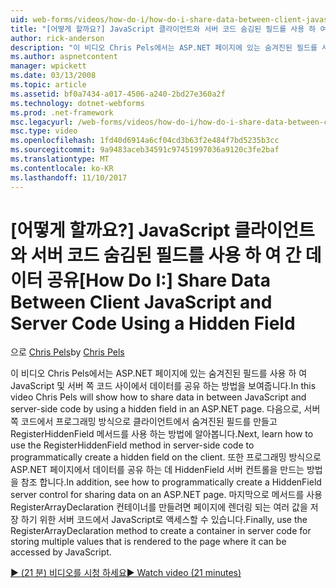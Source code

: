 ```yaml
---
uid: web-forms/videos/how-do-i/how-do-i-share-data-between-client-javascript-and-server-code-using-a-hidden-field
title: "[어떻게 할까요?] JavaScript 클라이언트와 서버 코드 숨김된 필드를 사용 하 여 간 데이터 공유 | Microsoft Docs"
author: rick-anderson
description: "이 비디오 Chris Pels에서는 ASP.NET 페이지에 있는 숨겨진된 필드를 사용 하 여 JavaScript 및 서버 쪽 코드 사이에서 데이터를 공유 하는 방법을 보여줍니다. 자세한 내용은 다음에 어떻게 t..."
ms.author: aspnetcontent
manager: wpickett
ms.date: 03/13/2008
ms.topic: article
ms.assetid: bf0a7434-a017-4506-a240-2bd27e360a2f
ms.technology: dotnet-webforms
ms.prod: .net-framework
msc.legacyurl: /web-forms/videos/how-do-i/how-do-i-share-data-between-client-javascript-and-server-code-using-a-hidden-field
msc.type: video
ms.openlocfilehash: 1fd40d6914a6cf04cd3b63f2e484f7bd5235b3cc
ms.sourcegitcommit: 9a9483aceb34591c97451997036a9120c3fe2baf
ms.translationtype: MT
ms.contentlocale: ko-KR
ms.lasthandoff: 11/10/2017
---
```

<a name="how-do-i-share-data-between-client-javascript-and-server-code-using-a-hidden-field"></a><span data-ttu-id="9fcb3-104">[어떻게 할까요?] JavaScript 클라이언트와 서버 코드 숨김된 필드를 사용 하 여 간 데이터 공유</span><span class="sxs-lookup"><span data-stu-id="9fcb3-104">[How Do I:] Share Data Between Client JavaScript and Server Code Using a Hidden Field</span></span>
====================
<span data-ttu-id="9fcb3-105">으로 [Chris Pels](https://twitter.com/chrispels)</span><span class="sxs-lookup"><span data-stu-id="9fcb3-105">by [Chris Pels](https://twitter.com/chrispels)</span></span>

<span data-ttu-id="9fcb3-106">이 비디오 Chris Pels에서는 ASP.NET 페이지에 있는 숨겨진된 필드를 사용 하 여 JavaScript 및 서버 쪽 코드 사이에서 데이터를 공유 하는 방법을 보여줍니다.</span><span class="sxs-lookup"><span data-stu-id="9fcb3-106">In this video Chris Pels will show how to share data in between JavaScript and server-side code by using a hidden field in an ASP.NET page.</span></span> <span data-ttu-id="9fcb3-107">다음으로, 서버 쪽 코드에서 프로그래밍 방식으로 클라이언트에서 숨겨진된 필드를 만들고 RegisterHiddenField 메서드를 사용 하는 방법에 알아봅니다.</span><span class="sxs-lookup"><span data-stu-id="9fcb3-107">Next, learn how to use the RegisterHiddenField method in server-side code to programmatically create a hidden field on the client.</span></span> <span data-ttu-id="9fcb3-108">또한 프로그래밍 방식으로 ASP.NET 페이지에서 데이터를 공유 하는 데 HiddenField 서버 컨트롤을 만드는 방법을 참조 합니다.</span><span class="sxs-lookup"><span data-stu-id="9fcb3-108">In addition, see how to programmatically create a HiddenField server control for sharing data on an ASP.NET page.</span></span> <span data-ttu-id="9fcb3-109">마지막으로 메서드를 사용 RegisterArrayDeclaration 컨테이너를 만들려면 페이지에 렌더링 되는 여러 값을 저장 하기 위한 서버 코드에서 JavaScript로 액세스할 수 있습니다.</span><span class="sxs-lookup"><span data-stu-id="9fcb3-109">Finally, use the RegisterArrayDeclaration method to create a container in server code for storing multiple values that is rendered to the page where it can be accessed by JavaScript.</span></span>

[<span data-ttu-id="9fcb3-110">&#9654; (21 분) 비디오를 시청 하세요</span><span class="sxs-lookup"><span data-stu-id="9fcb3-110">&#9654; Watch video (21 minutes)</span></span>](https://channel9.msdn.com/Blogs/ASP-NET-Site-Videos/how-do-i-share-data-between-client-javascript-and-server-code-using-a-hidden-field)
